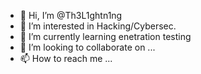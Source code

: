 - 👋 Hi, I’m @Th3L1ghtn1ng
- 👀 I’m interested in Hacking/Cybersec.
- 🌱 I’m currently learning enetration testing 
- 💞️ I’m looking to collaborate on ...
- 📫 How to reach me ...

<!---
Th3L1ghtn1ng/Th3L1ghtn1ng is a ✨ special ✨ repository because its `README.md` (this file) appears on your GitHub profile.
You can click the Preview link to take a look at your changes.
--->
